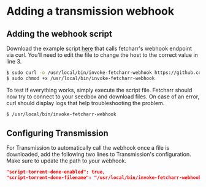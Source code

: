 # Adding a transmission webhook

## Adding the webhook script

Download the example script [here](contrib/invoke-webhook.sh) that calls fetcharr's webhook endpoint via curl.
You'll need to edit the file to change the host to the correct value in line 3.

```bash
$ sudo curl -o /usr/local/bin/invoke-fetcharr-webhook https://github.com/soerenschneider/fetcharr/blob/main/contrib/invoke-webhook.sh
$ sudo chmod +x /usr/local/bin/invoke-fetcharr-webhook
```

To test if everything works, simply execute the script file. Fetcharr should now try to connect to your seedbox and download files. On case of an error, curl should display logs that help troubleshooting the problem.

```bash
$ /usr/local/bin/invoke-fetcharr-webhook
```

## Configuring Transmission

For Transmission to automatically call the webhook once a file is downloaded, add the following two lines to Transmission's configuration. Make sure to update the path to your webhook.
```json
"script-torrent-done-enabled": true,
"script-torrent-done-filename": "/usr/local/bin/invoke-fetcharr-webhook"
```
